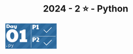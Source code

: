 <!-- AOC TILES BEGIN -->
<h1 align="center">
  2024 - 2 ⭐ - Python
</h1>
<a href="src/solutions/2024/day01.py">
  <img src=".aoc_tiles/tiles/2024/01.png" width="161px">
</a>
<!-- AOC TILES END -->